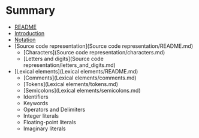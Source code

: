 # Summary

* [README](README.md)
* [Introduction](introduction.md)
* [Notation](notation.md)
* [Source code representation](Source code representation/README.md)
   * [Characters](Source code representation/characters.md)
   * [Letters and digits](Source code representation/letters_and_digits.md)
* [Lexical elements](Lexical elements/README.md)
   * [Comments](Lexical elements/comments.md)
   * [Tokens](Lexical elements/tokens.md)
   * [Semicolons](Lexical elements/semicolons.md)
   * Identifiers
   * Keywords
   * Operators and Delimiters
   * Integer literals
   * Floating-point literals
   * Imaginary literals

